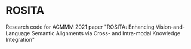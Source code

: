 # ROSITA
Research code for ACMMM 2021 paper "ROSITA: Enhancing Vision-and-Language Semantic Alignments via Cross- and Intra-modal Knowledge Integration"
